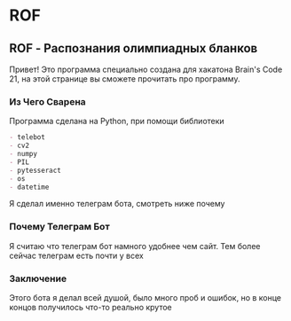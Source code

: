 # ROF

## ROF - Распознания олимпиадных бланков

Привет! Это программа специально создана для хакатона Brain's Code 21, на этой странице вы сможете прочитать про программу.

### Из Чего Сварена

Программа сделана на Python, при помощи библиотеки

```markdown
- telebot
- cv2
- numpy
- PIL
- pytesseract
- os
- datetime
```

Я сделал именно телеграм бота, смотреть ниже почему 

### Почему Телеграм Бот

Я считаю что телеграм бот намного удобнее чем сайт. Тем более сейчас телеграм есть почти у всех

### Заключение

Этого бота я делал всей душой, было много проб и ошибок, но в конце концов получилось что-то реально крутое

